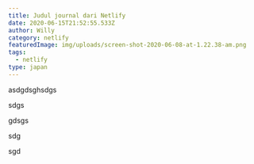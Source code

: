 ```yaml
---
title: Judul journal dari Netlify
date: 2020-06-15T21:52:55.533Z
author: Willy
category: netlify
featuredImage: img/uploads/screen-shot-2020-06-08-at-1.22.38-am.png
tags:
  - netlify
type: japan
---
```

asdgdsghsdgs

sdgs

gdsgs

sdg

sgd
